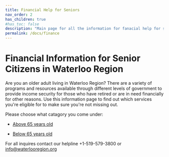 ```yaml
---
title: Financial Help for Seniors
nav_order: 2
has_children: true
#has_toc: false
description: "Main page for all the information for fanacial help for seniors in the Waterloo region"
permalink: /docs/finance
---
```


# Financial Information for Senior Citizens in Waterloo Region

Are you an older adult living in Waterloo Region? There are a variety of programs and resources available through different levels of government to provide income security for those who have retired or are in need financially for other reasons. Use this information page to find out which services you're eligible for to make sure you're not missing out.

Please choose what catagory you come under:

- [Above 65 years old](./Above65.md)

- [Below 65 years old](./Below65.md)


For all inquires contact our helpline +1-519-579-3800 or [info@waterlooregion.org](mailto:info@waterlooregion.org)
